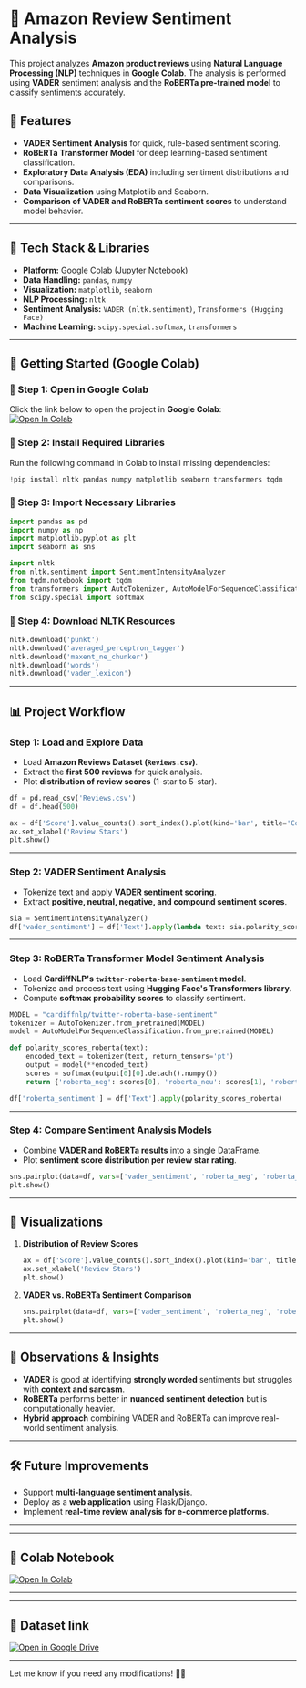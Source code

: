 

# 🛒 Amazon Review Sentiment Analysis  

This project analyzes **Amazon product reviews** using **Natural Language Processing (NLP)** techniques in **Google Colab**. The analysis is performed using **VADER** sentiment analysis and the **RoBERTa pre-trained model** to classify sentiments accurately.  

## 🚀 Features  
- **VADER Sentiment Analysis** for quick, rule-based sentiment scoring.  
- **RoBERTa Transformer Model** for deep learning-based sentiment classification.  
- **Exploratory Data Analysis (EDA)** including sentiment distributions and comparisons.  
- **Data Visualization** using Matplotlib and Seaborn.  
- **Comparison of VADER and RoBERTa sentiment scores** to understand model behavior.  

---

## 📌 Tech Stack & Libraries  
- **Platform:** Google Colab (Jupyter Notebook)  
- **Data Handling:** `pandas`, `numpy`  
- **Visualization:** `matplotlib`, `seaborn`  
- **NLP Processing:** `nltk`  
- **Sentiment Analysis:** `VADER (nltk.sentiment)`, `Transformers (Hugging Face)`  
- **Machine Learning:** `scipy.special.softmax`, `transformers`  

---

## 🚀 Getting Started (Google Colab)  

### 🔹 Step 1: Open in Google Colab  
Click the link below to open the project in **Google Colab**:  
[![Open In Colab](https://colab.research.google.com/assets/colab-badge.svg)](https://colab.research.google.com/drive/1BOU20wdaELCpZXPnQb6HZ1xUbVds684j)  

### 🔹 Step 2: Install Required Libraries  
Run the following command in Colab to install missing dependencies:  
```python
!pip install nltk pandas numpy matplotlib seaborn transformers tqdm
```

### 🔹 Step 3: Import Necessary Libraries  
```python
import pandas as pd  
import numpy as np  
import matplotlib.pyplot as plt  
import seaborn as sns  

import nltk  
from nltk.sentiment import SentimentIntensityAnalyzer  
from tqdm.notebook import tqdm  
from transformers import AutoTokenizer, AutoModelForSequenceClassification  
from scipy.special import softmax  
```

### 🔹 Step 4: Download NLTK Resources  
```python
nltk.download('punkt')  
nltk.download('averaged_perceptron_tagger')  
nltk.download('maxent_ne_chunker')  
nltk.download('words')  
nltk.download('vader_lexicon')  
```

---

## 📊 Project Workflow  

### **Step 1: Load and Explore Data**  
- Load **Amazon Reviews Dataset (`Reviews.csv`)**.  
- Extract the **first 500 reviews** for quick analysis.  
- Plot **distribution of review scores** (1-star to 5-star).  

```python
df = pd.read_csv('Reviews.csv')
df = df.head(500)

ax = df['Score'].value_counts().sort_index().plot(kind='bar', title='Count of Reviews by Stars', figsize=(10, 5))
ax.set_xlabel('Review Stars')
plt.show()
```

---

### **Step 2: VADER Sentiment Analysis**  
- Tokenize text and apply **VADER sentiment scoring**.  
- Extract **positive, neutral, negative, and compound sentiment scores**.  

```python
sia = SentimentIntensityAnalyzer()
df['vader_sentiment'] = df['Text'].apply(lambda text: sia.polarity_scores(text)['compound'])
```

---

### **Step 3: RoBERTa Transformer Model Sentiment Analysis**  
- Load **CardiffNLP's `twitter-roberta-base-sentiment` model**.  
- Tokenize and process text using **Hugging Face's Transformers library**.  
- Compute **softmax probability scores** to classify sentiment.  

```python
MODEL = "cardiffnlp/twitter-roberta-base-sentiment"
tokenizer = AutoTokenizer.from_pretrained(MODEL)
model = AutoModelForSequenceClassification.from_pretrained(MODEL)

def polarity_scores_roberta(text):
    encoded_text = tokenizer(text, return_tensors='pt')
    output = model(**encoded_text)
    scores = softmax(output[0][0].detach().numpy())
    return {'roberta_neg': scores[0], 'roberta_neu': scores[1], 'roberta_pos': scores[2]}

df['roberta_sentiment'] = df['Text'].apply(polarity_scores_roberta)
```

---

### **Step 4: Compare Sentiment Analysis Models**  
- Combine **VADER and RoBERTa results** into a single DataFrame.  
- Plot **sentiment score distribution per review star rating**.  

```python
sns.pairplot(data=df, vars=['vader_sentiment', 'roberta_neg', 'roberta_neu', 'roberta_pos'], hue='Score', palette='tab10')
plt.show()
```

---

## 📸 Visualizations  

1. **Distribution of Review Scores**  
   ```python
   ax = df['Score'].value_counts().sort_index().plot(kind='bar', title='Count of Reviews by Stars', figsize=(10, 5))
   ax.set_xlabel('Review Stars')
   plt.show()
   ```
   

2. **VADER vs. RoBERTa Sentiment Comparison**  
   ```python
   sns.pairplot(data=df, vars=['vader_sentiment', 'roberta_neg', 'roberta_neu', 'roberta_pos'], hue='Score', palette='tab10')
   plt.show()
   ```
   

---

## 📜 Observations & Insights  
- **VADER** is good at identifying **strongly worded** sentiments but struggles with **context and sarcasm**.  
- **RoBERTa** performs better in **nuanced sentiment detection** but is computationally heavier.  
- **Hybrid approach** combining VADER and RoBERTa can improve real-world sentiment analysis.  

---

## 🛠 Future Improvements  
- Support **multi-language sentiment analysis**.  
- Deploy as a **web application** using Flask/Django.  
- Implement **real-time review analysis for e-commerce platforms**.  

---
---

## 🔗 Colab Notebook  
[![Open In Colab](https://colab.research.google.com/assets/colab-badge.svg)](https://colab.research.google.com/drive/1BOU20wdaELCpZXPnQb6HZ1xUbVds684j)  

---
---
## 🔗 Dataset link  
[![Open in Google Drive](https://upload.wikimedia.org/wikipedia/commons/0/0f/Google_Drive_logo.svg)](https://drive.google.com/file/d/1i_tsF-2MOPwKRvgXBSjHkKKqsFgvdhzQ/view?usp=sharing)


---
Let me know if you need any modifications! 🚀🔥
